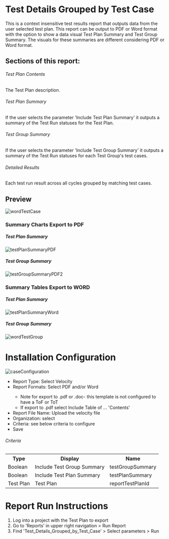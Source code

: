 # Test Details Grouped by Test Case 
This is a context insensitive test results report that outputs data from the user selected test plan. This report can be output to PDF or Word format with the option to show a data visual Test Plan Summary and Test Group Summary. The visuals for these summaries are different considering PDF or Word format. 

## Sections of this report: 
######  Test Plan Contents 
The Test Plan description. 
######  Test Plan Summary 
If the user selects the parameter 'Include Test Plan Summary' it outputs a summary of the Test Run statuses for the Test Plan.  
######  Test Group Summary 
If the user selects the parameter 'Include Test Group Summary' it outputs a summary of the Test Run statuses for each Test Group's test cases. 
######  Detailed Results
Each test run result across all cycles grouped by matching test cases.

## Preview 

![wordTestCase](https://github.com/jamasoftware-ps/Community-Reports/assets/99203913/7654ac5f-b4bd-480d-9624-19630a04aa97)

### Summary Charts Export to PDF 

##### Test Plan Summary 

![testPlanSummaryPDF](https://github.com/jamasoftware-ps/Community-Reports/assets/99203913/9f4dacef-e636-4045-83b7-66a3d5844527)

##### Test Group Summary

![testGroupSummaryPDF2](https://github.com/jamasoftware-ps/Community-Reports/assets/99203913/391f2921-7b71-4ed0-a22d-b86b6702c727)

### Summary Tables Export to WORD

##### Test Plan Summary 

![testPlanSummaryWord](https://github.com/jamasoftware-ps/Community-Reports/assets/99203913/375018bd-7798-454a-88fe-e3dccfa8105b)

##### Test Group Summary

![wordTestGroup](https://github.com/jamasoftware-ps/Community-Reports/assets/99203913/616265ae-45f5-4200-b7f4-d03146f1b37c)

# Installation Configuration 

![caseConfiguration](https://github.com/jamasoftware-ps/Community-Reports/assets/99203913/de90672f-67e5-4e79-a730-81802931c79a)

<ul> 
  <li>Report Type: Select Velocity</li>
  <li>Report Formats: Select PDF and/or Word</li>
  <ul>
    <li>Note for export to .pdf or .doc- this template is not configured to have a ToF or ToT</li>
    <li>If export to .pdf select Include Table of ... 'Contents'</li>
  </ul>
  <li>Report File Name: Upload the velocity file</li>
  <li>Organization: select</li>
  <li>Criteria: see below criteria to configure</li>
  <li>Save</li>
</ul>

<h6>Criteria</h6>
<table>
  <tr>
    <th>Type</th>
    <th>Display</th>
    <th>Name</th>
  </tr>
  <tr>
    <td>Boolean</td>
    <td>Include Test Group Summary</td>
    <td>testGroupSummary</td>
  </tr>
  <tr>
    <td>Boolean</td>
    <td>Include Test Plan Summary</td>
    <td>testPlanSummary</td>
  </tr>
   <tr>
    <td>Test Plan</td>
    <td>Test Plan</td>
    <td>reportTestPlanId</td>
  </tr>
</table>

# Report Run Instructions 
<ol>
  <li>Log into a project with the Test Plan to export</li>
  <li>Go to 'Reports' in upper right navigation > Run Report</li>
  <li>Find 'Test_Details_Grouped_by_Test_Case' > Select parameters > Run </li>
</ol>

